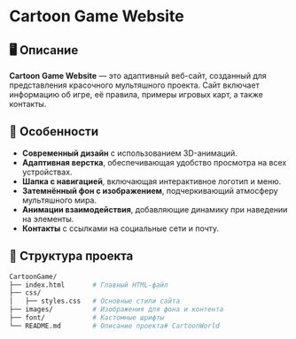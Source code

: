 # Cartoon Game Website

## 🖥️ Описание
**Cartoon Game Website** — это адаптивный веб-сайт, созданный для представления красочного мультяшного проекта. Сайт включает информацию об игре, её правила, примеры игровых карт, а также контакты.

## 🌟 Особенности
- **Современный дизайн** с использованием 3D-анимаций.
- **Адаптивная верстка**, обеспечивающая удобство просмотра на всех устройствах.
- **Шапка с навигацией**, включающая интерактивное логотип и меню.
- **Затемнённый фон с изображением**, подчеркивающий атмосферу мультяшного мира.
- **Анимации взаимодействия**, добавляющие динамику при наведении на элементы.
- **Контакты** с ссылками на социальные сети и почту.

## 📂 Структура проекта
```bash
CartoonGame/
├── index.html       # Главный HTML-файл
├── css/
│   ├── styles.css   # Основные стили сайта
├── images/          # Изображения для фона и контента
├── font/            # Кастомные шрифты
└── README.md        # Описание проекта# CartoonWorld
